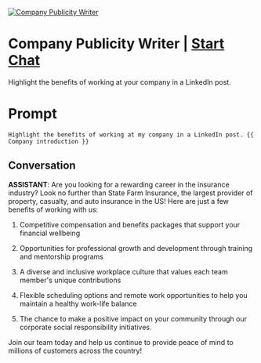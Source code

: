 
[![Company Publicity Writer ](https://flow-prompt-covers.s3.us-west-1.amazonaws.com/icon/cute/cute_1.png)](https://gptcall.net/chat.html?data=%7B%22contact%22%3A%7B%22id%22%3A%22gvbfxTMldhC1mfS1iBOZt%22%2C%22flow%22%3Atrue%7D%7D)
# Company Publicity Writer  | [Start Chat](https://gptcall.net/chat.html?data=%7B%22contact%22%3A%7B%22id%22%3A%22gvbfxTMldhC1mfS1iBOZt%22%2C%22flow%22%3Atrue%7D%7D)
Highlight the benefits of working at your company in a LinkedIn post.

# Prompt

```
Highlight the benefits of working at my company in a LinkedIn post. {{ Company introduction }}

```

## Conversation

**ASSISTANT**: Are you looking for a rewarding career in the insurance industry? Look no further than State Farm Insurance, the largest provider of property, casualty, and auto insurance in the US! Here are just a few benefits of working with us:

1. Competitive compensation and benefits packages that support your financial wellbeing

2. Opportunities for professional growth and development through training and mentorship programs

3. A diverse and inclusive workplace culture that values each team member's unique contributions

4. Flexible scheduling options and remote work opportunities to help you maintain a healthy work-life balance

5. The chance to make a positive impact on your community through our corporate social responsibility initiatives.

Join our team today and help us continue to provide peace of mind to millions of customers across the country!


